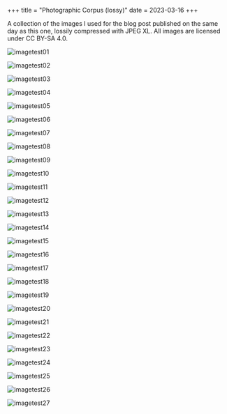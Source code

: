 +++
title = "Photographic Corpus (lossy)"
date = 2023-03-16
+++

A collection of the images I used for the blog post published on the same day as this one, lossily compressed with JPEG XL. All images are licensed under CC BY-SA 4.0.

<!-- more -->

![imagetest01](/static/images/corpus_lossy/imagetest01.jxl)

![imagetest02](/static/images/corpus_lossy/imagetest02.jxl)

![imagetest03](/static/images/corpus_lossy/imagetest03.jxl)

![imagetest04](/static/images/corpus_lossy/imagetest04.jxl)

![imagetest05](/static/images/corpus_lossy/imagetest05.jxl)

![imagetest06](/static/images/corpus_lossy/imagetest06.jxl)

![imagetest07](/static/images/corpus_lossy/imagetest07.jxl)

![imagetest08](/static/images/corpus_lossy/imagetest08.jxl)

![imagetest09](/static/images/corpus_lossy/imagetest09.jxl)

![imagetest10](/static/images/corpus_lossy/imagetest10.jxl)

![imagetest11](/static/images/corpus_lossy/imagetest11.jxl)

![imagetest12](/static/images/corpus_lossy/imagetest12.jxl)

![imagetest13](/static/images/corpus_lossy/imagetest13.jxl)

![imagetest14](/static/images/corpus_lossy/imagetest14.jxl)

![imagetest15](/static/images/corpus_lossy/imagetest15.jxl)

![imagetest16](/static/images/corpus_lossy/imagetest16.jxl)

![imagetest17](/static/images/corpus_lossy/imagetest17.jxl)

![imagetest18](/static/images/corpus_lossy/imagetest18.jxl)

![imagetest19](/static/images/corpus_lossy/imagetest19.jxl)

![imagetest20](/static/images/corpus_lossy/imagetest20.jxl)

![imagetest21](/static/images/corpus_lossy/imagetest21.jxl)

![imagetest22](/static/images/corpus_lossy/imagetest22.jxl)

![imagetest23](/static/images/corpus_lossy/imagetest23.jxl)

![imagetest24](/static/images/corpus_lossy/imagetest24.jxl)

![imagetest25](/static/images/corpus_lossy/imagetest25.jxl)

![imagetest26](/static/images/corpus_lossy/imagetest26.jxl)

![imagetest27](/static/images/corpus_lossy/imagetest27.jxl)
